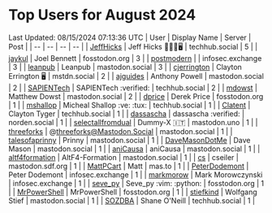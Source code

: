 # Top Users for August 2024
Last Updated: 08/15/2024 07:13:36 UTC
| User | Display Name | Server | Post |
| -- | -- | -- | -- |
| [JeffHicks](https://techhub.social/@JeffHicks) | Jeff Hicks 🐶🎼🍷🖥️ | techhub.social | 5 |
| [jaykul](https://fosstodon.org/@jaykul) | Joel Bennett | fosstodon.org | 3 |
| [postmodern](https://infosec.exchange/@postmodern) |  | infosec.exchange | 3 |
| [leanpub](https://mastodon.social/@leanpub) | Leanpub | mastodon.social | 3 |
| [cjerrington](https://mstdn.social/@cjerrington) | Clayton Errington 🖥️ | mstdn.social | 2 |
| [ajguides](https://mastodon.social/@ajguides) | Anthony Powell | mastodon.social | 2 |
| [SAPIENTech](https://techhub.social/@SAPIENTech) | SAPIENTech :verified: | techhub.social | 2 |
| [mdowst](https://mastodon.social/@mdowst) | Matthew Dowst | mastodon.social | 2 |
| [dprice](https://fosstodon.org/@dprice) | Derek Price | fosstodon.org | 1 |
| [mshallop](https://techhub.social/@mshallop) | Micheal Shallop :ve: :tux: | techhub.social | 1 |
| [Clatent](https://techhub.social/@Clatent) | Clayton Tyger | techhub.social | 1 |
| [dassascha](https://norden.social/@dassascha) | dassascha :verified: | norden.social | 1 |
| [selectallfromdual](https://mastodon.uno/@selectallfromdual) | Dummy-X 🇮🇹 | mastodon.uno | 1 |
| [threeforks](https://mastodon.social/@threeforks) | @threeforks@Mastodon.Social | mastodon.social | 1 |
| [talesofaprinny](https://mastodon.social/@talesofaprinny) | Prinny | mastodon.social | 1 |
| [DaveMasonDotMe](https://mastodon.social/@DaveMasonDotMe) | Dave Mason | mastodon.social | 1 |
| [aniCausa](https://mastodon.social/@aniCausa) | aniCausa | mastodon.social | 1 |
| [altf4formation](https://mastodon.social/@altf4formation) | AltF4-Formation | mastodon.social | 1 |
| [cs](https://mastodon.sdf.org/@cs) | cseiler | mastodon.sdf.org | 1 |
| [MattPCart](https://mas.to/@MattPCart) | Matt | mas.to | 1 |
| [PeterDodemont](https://infosec.exchange/@PeterDodemont) | Peter Dodemont | infosec.exchange | 1 |
| [markmorow](https://infosec.exchange/@markmorow) | Mark Morowczynski | infosec.exchange | 1 |
| [seve_py](https://fosstodon.org/@seve_py) | Seve_py :vim: :python: | fosstodon.org | 1 |
| [MrPowerShell](https://fosstodon.org/@MrPowerShell) | MrPowerShell | fosstodon.org | 1 |
| [stiefkind](https://mastodon.social/@stiefkind) | Wolfgang Stief | mastodon.social | 1 |
| [SOZDBA](https://techhub.social/@SOZDBA) | Shane O'Neill | techhub.social | 1 |
